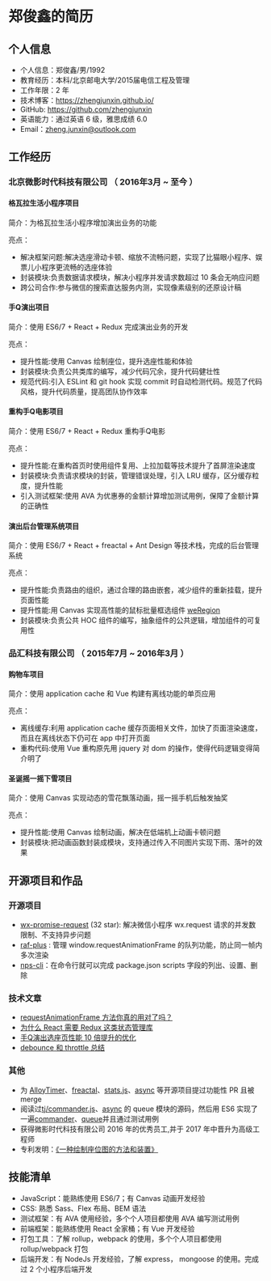 # 郑俊鑫的简历

## 个人信息

* 个人信息：郑俊鑫/男/1992
* 教育经历：本科/北京邮电大学/2015届电信工程及管理
* 工作年限：2 年
* 技术博客：https://zhengjunxin.github.io/
* GitHub: https://github.com/zhengjunxin
* 英语能力：通过英语 6 级，雅思成绩 6.0
* Email：zheng.junxin@outlook.com

## 工作经历

### 北京微影时代科技有限公司 （ 2016年3月 ~ 至今 ）

#### 格瓦拉生活小程序项目
简介：为格瓦拉生活小程序增加演出业务的功能

亮点：
* 解决框架问题:解决选座滑动卡顿、缩放不流畅问题，实现了比猫眼小程序、娱票儿小程序更流畅的选座体验
* 封装模块:负责数据请求模块，解决小程序并发请求数超过 10 条会无响应问题
* 跨公司合作:参与微信的搜索直达服务内测，实现像素级别的还原设计稿

#### 手Q演出项目
简介：使用 ES6/7 + React + Redux 完成演出业务的开发

亮点：
* 提升性能:使用 Canvas 绘制座位，提升选座性能和体验
* 封装模块:负责公共类库的编写，减少代码冗余，提升代码健壮性
* 规范代码:引入 ESLint 和 git hook 实现 commit 时自动检测代码。规范了代码风格，提升代码质量，提高团队协作效率

#### 重构手Q电影项目
简介：使用 ES6/7 + React + Redux 重构手Q电影

亮点：
* 提升性能:在重构首页时使用组件复用、上拉加载等技术提升了首屏渲染速度
* 封装模块:负责请求模块的封装，管理错误处理，引入 LRU 缓存，区分缓存粒度，提升性能
* 引入测试框架:使用 AVA 为优惠券的金额计算增加测试用例，保障了金额计算的正确性

#### 演出后台管理系统项目
简介：使用 ES6/7 + React + freactal + Ant Design  等技术栈，完成的后台管理系统

亮点：
* 提升性能:负责路由的组织，通过合理的路由嵌套，减少组件的重新挂载，提升页面性能
* 提升性能:用 Canvas 实现高性能的鼠标批量框选组件 [weRegion](https://github.com/weiying-shenzhen/weRegion)
* 封装模块:负责公共 HOC 组件的编写，抽象组件的公共逻辑，增加组件的可复用性
 
### 品汇科技有限公司 （ 2015年7月 ~ 2016年3月 ）

#### 购物车项目 
简介：使用 application cache 和 Vue 构建有离线功能的单页应用

亮点：
* 离线缓存:利用 application cache 缓存页面相关文件，加快了页面渲染速度，而且在离线状态下仍可在 app 中打开页面
* 重构代码:使用 Vue 重构原先用 jquery 对 dom 的操作，使得代码逻辑变得简介明了

#### 圣诞摇一摇下雪项目
简介：使用 Canvas 实现动态的雪花飘落动画，摇一摇手机后触发抽奖

亮点：
* 提升性能:使用 Canvas 绘制动画，解决在低端机上动画卡顿问题
* 封装模块:把动画函数封装成模块，支持通过传入不同图片实现下雨、落叶的效果

## 开源项目和作品
### 开源项目
 * [wx-promise-request](https://github.com/zhengjunxin/wx-promise-request) (32 star): 解决微信小程序 wx.request 请求的并发数限制、不支持异步问题
 * [raf-plus](https://github.com/weiying-shenzhen/raf-plus) : 管理 window.requestAnimationFrame 的队列功能，防止同一帧内多次渲染
 * [nps-cli](https://github.com/zhengjunxin/nps-cli)：在命令行就可以完成 package.json scripts 字段的列出、设置、删除

### 技术文章
* [requestAnimationFrame 方法你真的用对了吗？](https://segmentfault.com/a/1190000010229232)
* [为什么 React 需要 Redux 这类状态管理库](https://zhengjunxin.github.io/2017/06/22/why-need-state-management/)
* [手Q演出选座页性能 10 倍提升的优化](https://zhengjunxin.github.io/2017/01/02/canvas-seat/)
* [debounce 和 throttle 总结](https://zhengjunxin.github.io/2017/03/17/debounce-and-throttle/)

### 其他
* 为 [AlloyTimer](https://github.com/AlloyTeam/AlloyTimer)、[freactal](https://github.com/FormidableLabs/freactal)、[stats.js](https://github.com/mrdoob/stats.js)、[async](https://github.com/caolan/async) 等开源项目提过功能性 PR 且被 merge
* 阅读过[tj/commander.js](https://github.com/tj/commander.js)、[async](https://github.com/caolan/async) 的 queue 模块的源码，然后用 ES6 实现了一遍[commander](https://github.com/zhengjunxin/commander)、[queue](https://github.com/zhengjunxin/queue)并且通过测试用例
* 获得微影时代科技有限公司 2016 年的优秀员工,并于 2017 年中晋升为高级工程师
* 专利发明：[《一种绘制座位图的方法和装置》](http://cpquery.sipo.gov.cn/txnQueryBibliographicData.do?select-key:shenqingh=2017100694603&select-key:gonggaobj=1&select-key:backPage=http%3A%2F%2Fcpquery.sipo.gov.cn%2FtxnQueryOrdinaryPatents.do%3Fselect-key%3Ashenqingh%3D%26select-key%3Azhuanlim)

## 技能清单
* JavaScript：能熟练使用 ES6/7；有 Canvas 动画开发经验
* CSS: 熟悉 Sass、Flex 布局、BEM 语法
* 测试框架：有 AVA 使用经验，多个个人项目都使用 AVA 编写测试用例
* 前端框架：能熟练使用 React 全家桶；有 Vue 开发经验
* 打包工具：了解 rollup，webpack 的使用，多个个人项目都使用 rollup/webpack 打包
* 后端开发：有 NodeJs 开发经验，了解 express， mongoose 的使用。完成过 2 个小程序后端开发
